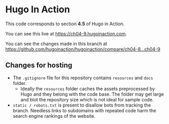 Hugo In Action
===============

This code corresponds to section **4.5** of Hugo in Action.

You can see this live at https://ch04-9.hugoinaction.com.

You can see the changes made in this branch at https://github.com/hugoinaction/hugoinaction/compare/ch04-8...ch04-9

Changes for hosting
--------------------

* The `.gitignore` file for this repository contains `resources` and `docs` folder.
  * Ideally the `resources` folder caches the assets preprocessed by Hugo and they belong with the code base. The folder may get large and blot the repository size which is not ideal for sample code.
* `static / robots.txt` is present to disallow bots from tracking the branch. Needless links to subdomains with repeated code harm the search engine rankings of the website.

